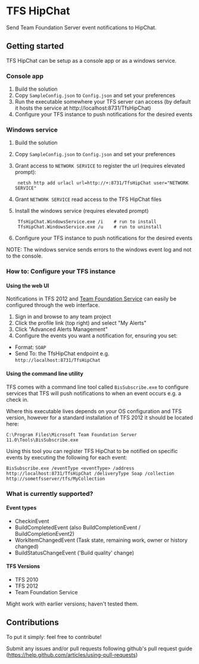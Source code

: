 TFS HipChat
===========

Send Team Foundation Server event notifications to HipChat.

## Getting started
TFS HipChat can be setup as a console app or as a windows service.

### Console app
1. Build the solution
2. Copy `SampleConfig.json` to `Config.json` and set your preferences
3. Run the executable somewhere your TFS server can access (by default it hosts the service at http://localhost:8731/TfsHipChat)
4. Configure your TFS instance to push notifications for the desired events

### Windows service
1. Build the solution
2. Copy `SampleConfig.json` to `Config.json` and set your preferences
3. Grant access to `NETWORK SERVICE` to register the url (requires elevated prompt):

        netsh http add urlacl url=http://+:8731/TfsHipChat user="NETWORK SERVICE"

4. Grant `NETWORK SERVICE` read access to the TFS HipChat files
5. Install the windows service (requires elevated prompt)

        TfsHipChat.WindowsService.exe /i    # run to install
        TfsHipChat.WindowsService.exe /u    # run to uninstall

6. Configure your TFS instance to push notifications for the desired events

NOTE: The windows service sends errors to the windows event log and not to the console.

### How to: Configure your TFS instance
#### Using the web UI
Notifications in TFS 2012 and [Team Foundation Service](http://tfs.visualstudio.com) can easily be configured through the web interface.

1. Sign in and browse to any team project
2. Click the profile link (top right) and select "My Alerts"
3. Click "Advanced Alerts Management"
4. Configure the events you want a notification for, ensuring you set:
 * Format: `SOAP`
 * Send To: the TfsHipChat endpoint e.g. `http://localhost:8731/TfsHipChat`

#### Using the command line utility
TFS comes with a command line tool called `BisSubscribe.exe` to configure services that TFS will push notifications to when an event occurs e.g. a check in.

Where this executable lives depends on your OS configuration and TFS version, however for a standard installation of TFS 2012 it should be located here:

    C:\Program Files\Microsoft Team Foundation Server 11.0\Tools\BisSubscribe.exe

Using this tool you can register TFS HipChat to be notified on specific events by executing the following for each event:

    BisSubscribe.exe /eventType <eventType> /address http://localhost:8731/TfsHipChat /deliveryType Soap /collection http://sometfsserver/tfs/MyCollection

### What is currently supported?
#### Event types
 * CheckinEvent
 * BuildCompletedEvent (also BuildCompletionEvent / BuildCompletionEvent2)
 * WorkItemChangedEvent (Task state, remaining work, owner or history changed)
 * BuildStatusChangeEvent ('Build quality' change)

#### TFS Versions
 * TFS 2010
 * TFS 2012
 * Team Foundation Service

Might work with earlier versions; haven't tested them.

## Contributions
To put it simply: feel free to contribute!

Submit any issues and/or pull requests following github's pull request guide (https://help.github.com/articles/using-pull-requests)
